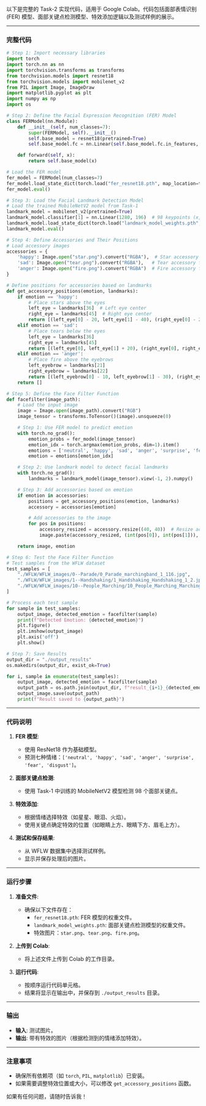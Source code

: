 以下是完整的 Task-2 实现代码，适用于 Google Colab。代码包括面部表情识别 (FER) 模型、面部关键点检测模型、特效添加逻辑以及测试样例的展示。

---

### **完整代码**

```python
# Step 1: Import necessary libraries
import torch
import torch.nn as nn
import torchvision.transforms as transforms
from torchvision.models import resnet18
from torchvision.models import mobilenet_v2
from PIL import Image, ImageDraw
import matplotlib.pyplot as plt
import numpy as np
import os

# Step 2: Define the Facial Expression Recognition (FER) Model
class FERModel(nn.Module):
    def __init__(self, num_classes=7):
        super(FERModel, self).__init__()
        self.base_model = resnet18(pretrained=True)
        self.base_model.fc = nn.Linear(self.base_model.fc.in_features, num_classes)

    def forward(self, x):
        return self.base_model(x)

# Load the FER model
fer_model = FERModel(num_classes=7)
fer_model.load_state_dict(torch.load("fer_resnet18.pth", map_location=torch.device('cpu')))
fer_model.eval()

# Step 3: Load the Facial Landmark Detection Model
# Load the trained MobileNetV2 model from Task-1
landmark_model = mobilenet_v2(pretrained=True)
landmark_model.classifier[1] = nn.Linear(1280, 196)  # 98 keypoints (x, y)
landmark_model.load_state_dict(torch.load("landmark_model_weights.pth", map_location=torch.device('cpu')))
landmark_model.eval()

# Step 4: Define Accessories and Their Positions
# Load accessory images
accessories = {
    'happy': Image.open("star.png").convert("RGBA"),  # Star accessory for happiness
    'sad': Image.open("tear.png").convert("RGBA"),   # Tear accessory for sadness
    'anger': Image.open("fire.png").convert("RGBA")  # Fire accessory for anger
}

# Define positions for accessories based on landmarks
def get_accessory_positions(emotion, landmarks):
    if emotion == 'happy':
        # Place stars above the eyes
        left_eye = landmarks[36]  # Left eye center
        right_eye = landmarks[45]  # Right eye center
        return [(left_eye[0] - 20, left_eye[1] - 40), (right_eye[0] - 20, right_eye[1] - 40)]
    elif emotion == 'sad':
        # Place tears below the eyes
        left_eye = landmarks[36]
        right_eye = landmarks[45]
        return [(left_eye[0], left_eye[1] + 20), (right_eye[0], right_eye[1] + 20)]
    elif emotion == 'anger':
        # Place fire above the eyebrows
        left_eyebrow = landmarks[21]
        right_eyebrow = landmarks[22]
        return [(left_eyebrow[0] - 10, left_eyebrow[1] - 30), (right_eyebrow[0] - 10, right_eyebrow[1] - 30)]
    return []

# Step 5: Define the Face Filter Function
def facefilter(image_path):
    # Load the input image
    image = Image.open(image_path).convert("RGB")
    image_tensor = transforms.ToTensor()(image).unsqueeze(0)

    # Step 1: Use FER model to predict emotion
    with torch.no_grad():
        emotion_probs = fer_model(image_tensor)
        emotion_idx = torch.argmax(emotion_probs, dim=1).item()
        emotions = ['neutral', 'happy', 'sad', 'anger', 'surprise', 'fear', 'disgust']
        emotion = emotions[emotion_idx]

    # Step 2: Use landmark model to detect facial landmarks
    with torch.no_grad():
        landmarks = landmark_model(image_tensor).view(-1, 2).numpy()

    # Step 3: Add accessories based on emotion
    if emotion in accessories:
        positions = get_accessory_positions(emotion, landmarks)
        accessory = accessories[emotion]

        # Add accessories to the image
        for pos in positions:
            accessory_resized = accessory.resize((40, 40))  # Resize accessory
            image.paste(accessory_resized, (int(pos[0]), int(pos[1])), accessory_resized)

    return image, emotion

# Step 6: Test the Face Filter Function
# Test samples from the WFLW dataset
test_samples = [
    "./WFLW/WFLW_images/0--Parade/0_Parade_marchingband_1_116.jpg",
    "./WFLW/WFLW_images/1--Handshaking/1_Handshaking_Handshaking_1_2.jpg",
    "./WFLW/WFLW_images/10--People_Marching/10_People_Marching_Marching_10_1.jpg"
]

# Process each test sample
for sample in test_samples:
    output_image, detected_emotion = facefilter(sample)
    print(f"Detected Emotion: {detected_emotion}")
    plt.figure()
    plt.imshow(output_image)
    plt.axis('off')
    plt.show()

# Step 7: Save Results
output_dir = "./output_results"
os.makedirs(output_dir, exist_ok=True)

for i, sample in enumerate(test_samples):
    output_image, detected_emotion = facefilter(sample)
    output_path = os.path.join(output_dir, f"result_{i+1}_{detected_emotion}.png")
    output_image.save(output_path)
    print(f"Result saved to {output_path}")
```

---

### **代码说明**

1. **FER 模型**:
   - 使用 ResNet18 作为基础模型。
   - 预测七种情绪：`['neutral', 'happy', 'sad', 'anger', 'surprise', 'fear', 'disgust']`。

2. **面部关键点检测**:
   - 使用 Task-1 中训练的 MobileNetV2 模型检测 98 个面部关键点。

3. **特效添加**:
   - 根据情绪选择特效（如星星、眼泪、火焰）。
   - 使用关键点确定特效的位置（如眼睛上方、眼睛下方、眉毛上方）。

4. **测试和保存结果**:
   - 从 WFLW 数据集中选择测试样例。
   - 显示并保存处理后的图片。

---

### **运行步骤**

1. **准备文件**:
   - 确保以下文件存在：
     - `fer_resnet18.pth`: FER 模型的权重文件。
     - `landmark_model_weights.pth`: 面部关键点检测模型的权重文件。
     - 特效图片：`star.png`、`tear.png`、`fire.png`。

2. **上传到 Colab**:
   - 将上述文件上传到 Colab 的工作目录。

3. **运行代码**:
   - 按顺序运行代码单元格。
   - 结果将显示在输出中，并保存到 `./output_results` 目录。

---

### **输出**
- **输入**: 测试图片。
- **输出**: 带有特效的图片（根据检测到的情绪添加特效）。

---

### **注意事项**
- 确保所有依赖项（如 `torch`, `PIL`, `matplotlib`）已安装。
- 如果需要调整特效位置或大小，可以修改 `get_accessory_positions` 函数。

如果有任何问题，请随时告诉我！
